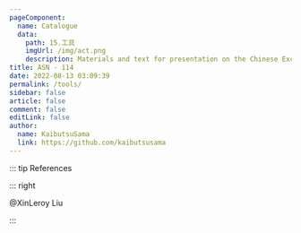 ```yaml
---
pageComponent:
  name: Catalogue
  data:
    path: 15.工具
    imgUrl: /img/act.png
    description: Materials and text for presentation on the Chinese Exclusion Act
title: ASN - 114
date: 2022-08-13 03:09:39
permalink: /tools/
sidebar: false
article: false
comment: false
editLink: false
author:
  name: KaibutsuSama
  link: https://github.com/kaibutsusama
---
```


::: tip References

::: right

@XinLeroy Liu

:::